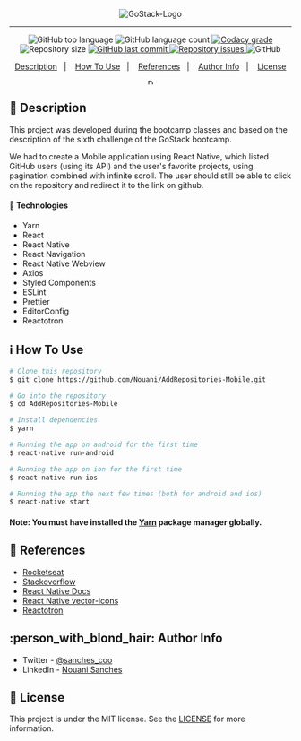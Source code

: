 <p align="center">
  <img alt="GoStack-Logo" src="https://user-images.githubusercontent.com/49238044/73220817-11c32180-413e-11ea-904e-6310ebb8c77a.png"/>
</p>

---

<p align="center">
  <img alt="GitHub top language" src="https://img.shields.io/github/languages/top/Nouani/AddRepositories-Mobile.svg">

  <img alt="GitHub language count" src="https://img.shields.io/github/languages/count/Nouani/AddRepositories-Mobile.svg">

  <a href="https://www.codacy.com/app/Nouani/AddRepositories-Mobile?utm_source=github.com&amp;utm_medium=referral&amp;utm_content=Nouani/AddRepositories-Mobile&amp;utm_campaign=Badge_Grade">
    <img alt="Codacy grade" src="https://img.shields.io/codacy/grade/1b577a07dda843aba09f4bc55d1af8fc.svg">
  </a>

  <img alt="Repository size" src="https://img.shields.io/github/repo-size/Nouani/AddRepositories-Mobile.svg">
  <a href="https://github.com/Nouani/AddRepositories-Mobile/commits/master">
    <img alt="GitHub last commit" src="https://img.shields.io/github/last-commit/Nouani/AddRepositories-Mobile.svg">
  </a>

  <a href="https://github.com/Nouani/AddRepositories-Mobile/issues">
    <img alt="Repository issues" src="https://img.shields.io/github/issues/Nouani/AddRepositories-Mobile.svg">
  </a>

  <img alt="GitHub" src="https://img.shields.io/github/license/Nouani/AddRepositories-Mobile.svg">
</p>


<p align="center">
  <a href="#page_with_curl-description">Description</a>&nbsp;&nbsp;&nbsp;|&nbsp;&nbsp;&nbsp;
  <a href="#information_source-how-to-use">How To Use</a>&nbsp;&nbsp;&nbsp;|&nbsp;&nbsp;&nbsp;
  <a href="#blue_book-references">References</a>&nbsp;&nbsp;&nbsp;|&nbsp;&nbsp;&nbsp;
  <a href="#person_with_blond_hair-author-info">Author Info</a>&nbsp;&nbsp;&nbsp;|&nbsp;&nbsp;&nbsp;
  <a href="#memo-license">License</a>
</p>

<p align="center">
  <img alt="Demo" src="https://user-images.githubusercontent.com/49238044/74115769-709d8780-4b8f-11ea-9d48-3180a52e516a.gif"
  style="height: 10px;"/>
</p>

## :page_with_curl: Description

This project was developed during the bootcamp classes and based on the description of the sixth challenge of the GoStack bootcamp.

We had to create a Mobile application using React Native, which listed GitHub users (using its API) and the user's favorite projects, using pagination combined with infinite scroll. The user should still be able to click on the repository and redirect it to the link on github.

#### :rocket: Technologies

- Yarn
- React
- React Native
- React Navigation
- React Native Webview
- Axios
- Styled Components
- ESLint
- Prettier
- EditorConfig
- Reactotron
## :information_source: How To Use

```bash
# Clone this repository
$ git clone https://github.com/Nouani/AddRepositories-Mobile.git

# Go into the repository
$ cd AddRepositories-Mobile

# Install dependencies
$ yarn

# Running the app on android for the first time
$ react-native run-android

# Running the app on ion for the first time
$ react-native run-ios

# Running the app the next few times (both for android and ios)
$ react-native start
```

#### Note: You must have installed the [Yarn](https://yarnpkg.com/) package manager globally.

## :blue_book: References

- [Rocketseat](https://docs.rocketseat.dev/)
- [Stackoverflow](https://stackoverflow.com/)
- [React Native Docs](https://facebook.github.io/react-native/)
- [React Native vector-icons](https://github.com/oblador/react-native-vector-icons)
- [Reactotron](https://github.com/infinitered/reactotron)

## :person_with_blond_hair: Author Info

- Twitter - [@sanches_coo](https://twitter.com/sanches_coo)
- LinkedIn - [Nouani Sanches](https://www.linkedin.com/in/nouani-sanches-a8b39419b/m)

## :memo: License
This project is under the MIT license. See the [LICENSE](https://github.com/Nouani/GoStack-SixthChallenge/blob/master/LICENSE) for more information.
